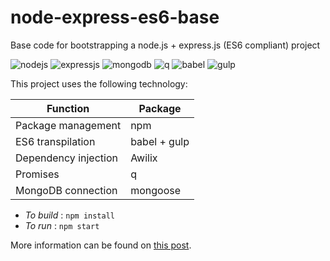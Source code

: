 # node-express-es6-base
Base code for bootstrapping a node.js + express.js (ES6 compliant) project

![nodejs](https://nodeblog.files.wordpress.com/2011/07/nodejs.png) ![expressjs](https://i.cloudup.com/zfY6lL7eFa-3000x3000.png)
![mongodb](https://zdnet3.cbsistatic.com/hub/i/r/2017/10/19/58167892-60ef-4eec-a43a-3e5cda4a7ea5/resize/370xauto/44143a11635e1f75ab8ec36318aaa16d/mongo-db-logo.png) ![q](http://kriskowal.github.io/q/q.png)
![babel](https://thumbsplus.tutsplus.com/uploads/users/16/posts/24511/preview_image/babel-1.png?height=300&width=300) ![gulp](https://cms-assets.tutsplus.com/uploads/users/45/posts/20903/preview_image/gulp-preview.png)

This project uses the following technology:

| Function | Package |
| -------- | ------- |
| Package management | npm |
| ES6 transpilation | babel + gulp |
| Dependency injection | Awilix |
| Promises | q |
| MongoDB connection | mongoose |

* _To build_ : `npm install`
* _To run_ : `npm start`

More information can be found on [this post](http://rdeshapriya.com/a-base-project-for-nodejs-expressjs-on-ecmascript-6-with-mongodb/).
